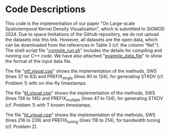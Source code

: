 # Code Descriptions
This code is the implementation of our paper "On Large-scale Spatiotemporal Kernel Density Visualization", which is submitted to SIGMOD 2024. Due to space limitations of the Github repository, we do not upload the datasets into this link. However, all datasets are the open data, which can be downloaded from the references in Table 3 (cf. the column "Ref."). The shell script file "[compile_run.sh](compile_run.sh)" includes the details for compiling and running our C++ code. We have also attached "[example_data_file](example_data_file)" to show the format of the input data file.

The file "[otf_visual.cpp](otf_visual.cpp)" shows the implementation of the methods, SWS (lines 37 to 63) and PREFIX<sub>single</sub> (lines 90 to 124), for generating STKDV (cf. Problem 1) with on-the-fly timestamps.

The file "[kt_visual.cpp](kt_visual.cpp)" shows the implementation of the methods, SWS (lines 136 to 145) and PREFIX<sub>multiple</sub> (lines 47 to 134), for generating STKDV (cf. Problem 1) with T known timestamps.

The file "[bt_visual.cpp](bt_visual.cpp)" shows the implementation of the methods, SWS (lines 216 to 239) and PREFIX<sub>tuning</sub> (lines 118 to 214), for bandwidth tuning (cf. Problem 2).

<!--- # PREFIX (Technical Report)
Due to space limitations of PVLDB, we do not provide a detailed proof of Lemma 1 in the paper. In this Github link, we also include the technical report ([PREFIX_TR.pdf](PREFIX_TR.pdf)), which shows the proof in Section 7. Since the letters and figures are deformed when you view the pdf file in the anonymized Github link, you can first download this file and then read it in your local computer.--->
